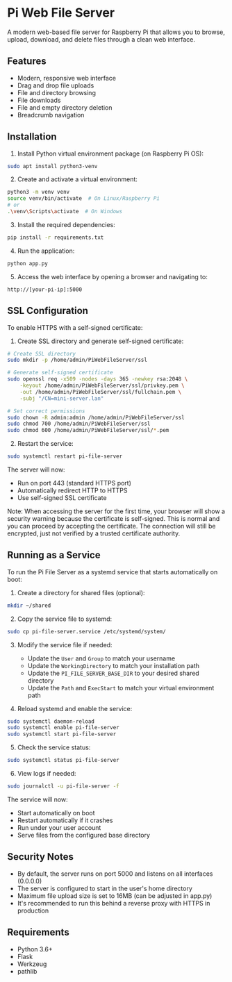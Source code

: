 # Pi Web File Server

A modern web-based file server for Raspberry Pi that allows you to browse, upload, download, and delete files through a clean web interface.

## Features

- Modern, responsive web interface
- Drag and drop file uploads
- File and directory browsing
- File downloads
- File and empty directory deletion
- Breadcrumb navigation

## Installation

1. Install Python virtual environment package (on Raspberry Pi OS):
```bash
sudo apt install python3-venv
```

2. Create and activate a virtual environment:
```bash
python3 -m venv venv
source venv/bin/activate  # On Linux/Raspberry Pi
# or
.\venv\Scripts\activate  # On Windows
```

3. Install the required dependencies:
```bash
pip install -r requirements.txt
```

4. Run the application:
```bash
python app.py
```

5. Access the web interface by opening a browser and navigating to:
```
http://[your-pi-ip]:5000
```

## SSL Configuration

To enable HTTPS with a self-signed certificate:

1. Create SSL directory and generate self-signed certificate:
```bash
# Create SSL directory
sudo mkdir -p /home/admin/PiWebFileServer/ssl

# Generate self-signed certificate
sudo openssl req -x509 -nodes -days 365 -newkey rsa:2048 \
    -keyout /home/admin/PiWebFileServer/ssl/privkey.pem \
    -out /home/admin/PiWebFileServer/ssl/fullchain.pem \
    -subj "/CN=mini-server.lan"

# Set correct permissions
sudo chown -R admin:admin /home/admin/PiWebFileServer/ssl
sudo chmod 700 /home/admin/PiWebFileServer/ssl
sudo chmod 600 /home/admin/PiWebFileServer/ssl/*.pem
```

2. Restart the service:
```bash
sudo systemctl restart pi-file-server
```

The server will now:
- Run on port 443 (standard HTTPS port)
- Automatically redirect HTTP to HTTPS
- Use self-signed SSL certificate

Note: When accessing the server for the first time, your browser will show a security warning because the certificate is self-signed. This is normal and you can proceed by accepting the certificate. The connection will still be encrypted, just not verified by a trusted certificate authority.

## Running as a Service

To run the Pi File Server as a systemd service that starts automatically on boot:

1. Create a directory for shared files (optional):
```bash
mkdir ~/shared
```

2. Copy the service file to systemd:
```bash
sudo cp pi-file-server.service /etc/systemd/system/
```

3. Modify the service file if needed:
   - Update the `User` and `Group` to match your username
   - Update the `WorkingDirectory` to match your installation path
   - Update the `PI_FILE_SERVER_BASE_DIR` to your desired shared directory
   - Update the `Path` and `ExecStart` to match your virtual environment path

4. Reload systemd and enable the service:
```bash
sudo systemctl daemon-reload
sudo systemctl enable pi-file-server
sudo systemctl start pi-file-server
```

5. Check the service status:
```bash
sudo systemctl status pi-file-server
```

6. View logs if needed:
```bash
sudo journalctl -u pi-file-server -f
```

The service will now:
- Start automatically on boot
- Restart automatically if it crashes
- Run under your user account
- Serve files from the configured base directory

## Security Notes

- By default, the server runs on port 5000 and listens on all interfaces (0.0.0.0)
- The server is configured to start in the user's home directory
- Maximum file upload size is set to 16MB (can be adjusted in app.py)
- It's recommended to run this behind a reverse proxy with HTTPS in production

## Requirements

- Python 3.6+
- Flask
- Werkzeug
- pathlib
